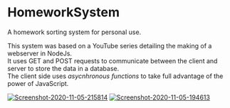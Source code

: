# HomeworkSystem
A homework sorting system for personal use.


This system was based on a YouTube series detailing the making of a webserver in NodeJs. <br />
It uses GET and POST requests to communicate between the client and server to store the data in a database. <br />
The client side uses *asycnhronous functions* to take full advantage of the power of JavaScript. 

<a href="https://ibb.co/rsZ6LCg"><img src="https://i.ibb.co/FVBwfS9/Screenshot-2020-11-05-215814.png" alt="Screenshot-2020-11-05-215814" border="0"></a>
<a href="https://ibb.co/Ns6SKsH"><img src="https://i.ibb.co/c1cLQ17/Screenshot-2020-11-05-194613.png" alt="Screenshot-2020-11-05-194613" border="0"></a>
